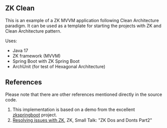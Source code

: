 ZK Clean
---

This is an example of a ZK MVVM application following Clean Architecture paradigm. It can be used as a template for
starting the projects with ZK and Clean Architecture pattern. 

Uses:

- Java 17
- ZK framework (MVVM)
- Spring Boot with ZK Spring Boot
- ArchUnit (for test of Hexagonal Architecture)

## References

Please note that there are other references mentioned directly in the source code.

1. This implementation is based on a demo from the excellent [zkspringboot](https://github.com/zkoss/zkspringboot/tree/master/zkspringboot-demos/zkspringboot-minimal-jar) project.
2. [Resolving issues with ZK](https://www.zkoss.org/wiki/Small_Talks/2016/June/ZK_Dos_and_Donts_Part2), ZK, Small Talk: "ZK Dos and Donts Part2"